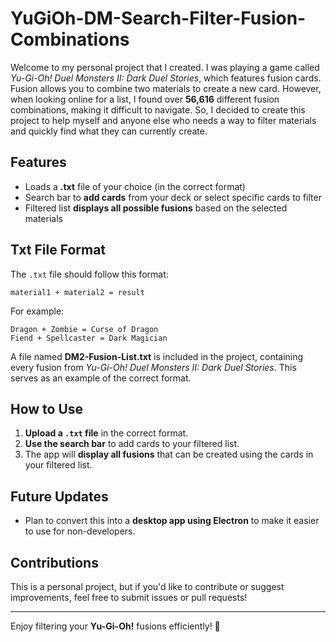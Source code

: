 # YuGiOh-DM-Search-Filter-Fusion-Combinations

Welcome to my personal project that I created. I was playing a game called _Yu-Gi-Oh! Duel Monsters II: Dark Duel Stories_, which features fusion cards. Fusion allows you to combine two materials to create a new card. However, when looking online for a list, I found over **56,616** different fusion combinations, making it difficult to navigate. So, I decided to create this project to help myself and anyone else who needs a way to filter materials and quickly find what they can currently create.

## Features

-   Loads a **.txt** file of your choice (in the correct format)
-   Search bar to **add cards** from your deck or select specific cards to filter
-   Filtered list **displays all possible fusions** based on the selected materials

## Txt File Format

The `.txt` file should follow this format:

```
material1 + material2 = result
```

For example:

```
Dragon + Zombie = Curse of Dragon
Fiend + Spellcaster = Dark Magician
```

A file named **DM2-Fusion-List.txt** is included in the project, containing every fusion from _Yu-Gi-Oh! Duel Monsters II: Dark Duel Stories_. This serves as an example of the correct format.

## How to Use

1. **Upload a `.txt` file** in the correct format.
2. **Use the search bar** to add cards to your filtered list.
3. The app will **display all fusions** that can be created using the cards in your filtered list.

## Future Updates

-   Plan to convert this into a **desktop app using Electron** to make it easier to use for non-developers.

## Contributions

This is a personal project, but if you'd like to contribute or suggest improvements, feel free to submit issues or pull requests!

---

Enjoy filtering your **Yu-Gi-Oh!** fusions efficiently! 🚀
